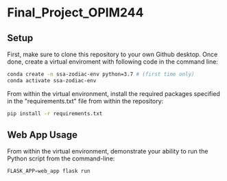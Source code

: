 # Final_Project_OPIM244

## Setup

First, make sure to clone this repository to your own Github desktop. Once done, create a virtual enviroment with following code in the command line:

```sh
conda create -n ssa-zodiac-env python=3.7 # (first time only)
conda activate ssa-zodiac-env 
```

From within the virtual environment, install the required packages specified in the "requirements.txt" file from within the repository: 

```sh
pip install -r requirements.txt
```

## Web App Usage

From within the virtual environment, demonstrate your ability to run the Python script from the command-line:

```py
FLASK_APP=web_app flask run
```